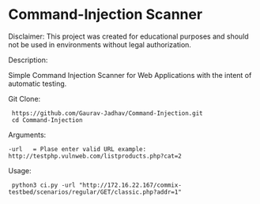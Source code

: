 # Command-Injection Scanner
Disclaimer:
This project was created for educational purposes and should not be used in environments without legal authorization.

Description: 

Simple Command Injection Scanner for Web Applications with the intent of automatic testing.

Git Clone:
  
     https://github.com/Gaurav-Jadhav/Command-Injection.git
     cd Command-Injection


Arguments:

    -url   = Plase enter valid URL example: http://testphp.vulnweb.com/listproducts.php?cat=2




Usage:


     python3 ci.py -url "http://172.16.22.167/commix-testbed/scenarios/regular/GET/classic.php?addr=1"
